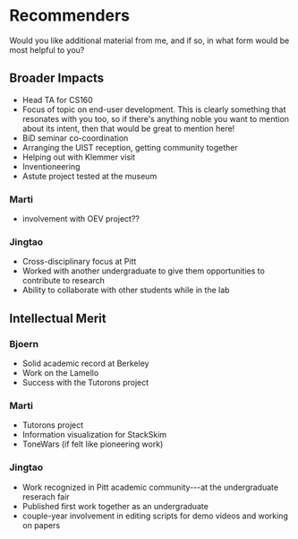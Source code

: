 # Recommenders

Would you like additional material from me, and if so, in what form would be most helpful to you?


## Broader Impacts

* Head TA for CS160
* Focus of topic on end-user development.  This is clearly something that resonates with you too, so if there's anything noble you want to mention about its intent, then that would be great to mention here!
* BiD seminar co-coordination
* Arranging the UIST reception, getting community together
* Helping out with Klemmer visit
* Inventioneering
* Astute project tested at the museum

### Marti

* involvement with OEV project??

### Jingtao

* Cross-disciplinary focus at Pitt
* Worked with another undergraduate to give them opportunities to contribute to research
* Ability to collaborate with other students while in the lab


## Intellectual Merit

### Bjoern

* Solid academic record at Berkeley
* Work on the Lamello
* Success with the Tutorons project

### Marti

* Tutorons project
* Information visualization for StackSkim
* ToneWars (if felt like pioneering work)

### Jingtao

* Work recognized in Pitt academic community---at the undergraduate reserach fair
* Published first work together as an undergraduate
* couple-year involvement in editing scripts for demo videos and working on papers
